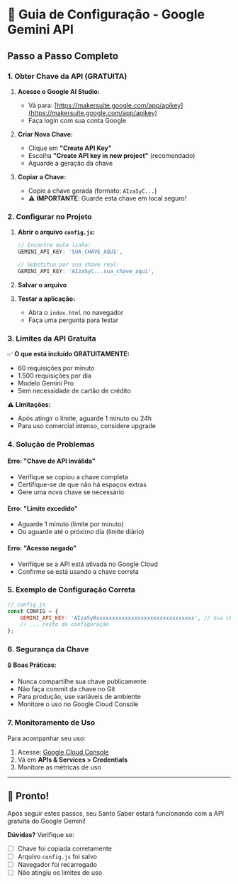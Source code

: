 # 🔑 Guia de Configuração - Google Gemini API

## Passo a Passo Completo

### 1. **Obter Chave da API (GRATUITA)**

1. **Acesse o Google AI Studio:**
   - Vá para: [https://makersuite.google.com/app/apikey](https://makersuite.google.com/app/apikey)
   - Faça login com sua conta Google

2. **Criar Nova Chave:**
   - Clique em **"Create API Key"**
   - Escolha **"Create API key in new project"** (recomendado)
   - Aguarde a geração da chave

3. **Copiar a Chave:**
   - Copie a chave gerada (formato: `AIzaSyC...`)
   - ⚠️ **IMPORTANTE**: Guarde esta chave em local seguro!

### 2. **Configurar no Projeto**

1. **Abrir o arquivo `config.js`:**
   ```javascript
   // Encontre esta linha:
   GEMINI_API_KEY: 'SUA_CHAVE_AQUI',
   
   // Substitua por sua chave real:
   GEMINI_API_KEY: 'AIzaSyC...sua_chave_aqui',
   ```

2. **Salvar o arquivo**

3. **Testar a aplicação:**
   - Abra o `index.html` no navegador
   - Faça uma pergunta para testar

### 3. **Limites da API Gratuita**

✅ **O que está incluído GRATUITAMENTE:**
- 60 requisições por minuto
- 1.500 requisições por dia
- Modelo Gemini Pro
- Sem necessidade de cartão de crédito

⚠️ **Limitações:**
- Após atingir o limite, aguarde 1 minuto ou 24h
- Para uso comercial intenso, considere upgrade

### 4. **Solução de Problemas**

#### **Erro: "Chave de API inválida"**
- Verifique se copiou a chave completa
- Certifique-se de que não há espaços extras
- Gere uma nova chave se necessário

#### **Erro: "Limite excedido"**
- Aguarde 1 minuto (limite por minuto)
- Ou aguarde até o próximo dia (limite diário)

#### **Erro: "Acesso negado"**
- Verifique se a API está ativada no Google Cloud
- Confirme se está usando a chave correta

### 5. **Exemplo de Configuração Correta**

```javascript
// config.js
const CONFIG = {
    GEMINI_API_KEY: 'AIzaSyBxxxxxxxxxxxxxxxxxxxxxxxxxxxxxxx', // Sua chave aqui
    // ... resto da configuração
};
```

### 6. **Segurança da Chave**

🔒 **Boas Práticas:**
- Nunca compartilhe sua chave publicamente
- Não faça commit da chave no Git
- Para produção, use variáveis de ambiente
- Monitore o uso no Google Cloud Console

### 7. **Monitoramento de Uso**

Para acompanhar seu uso:
1. Acesse: [Google Cloud Console](https://console.cloud.google.com/)
2. Vá em **APIs & Services > Credentials**
3. Monitore as métricas de uso

---

## 🚀 Pronto!

Após seguir estes passos, seu Santo Saber estará funcionando com a API gratuita do Google Gemini!

**Dúvidas?** Verifique se:
- [ ] Chave foi copiada corretamente
- [ ] Arquivo `config.js` foi salvo
- [ ] Navegador foi recarregado
- [ ] Não atingiu os limites de uso 